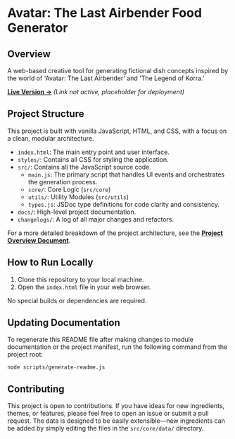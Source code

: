 # Avatar: The Last Airbender Food Generator

## Overview

A web-based creative tool for generating fictional dish concepts inspired by the world of 'Avatar: The Last Airbender' and 'The Legend of Korra.'

**[Live Version &rarr;](https://your-live-url-here.com)** _(Link not active, placeholder for deployment)_

## Project Structure

This project is built with vanilla JavaScript, HTML, and CSS, with a focus on a clean, modular architecture.

- `index.html`: The main entry point and user interface.
- `styles/`: Contains all CSS for styling the application.
- `src/`: Contains all the JavaScript source code.
  - `main.js`: The primary script that handles UI events and orchestrates the generation process.
  - `core/`: Core Logic (`src/core`)
  - `utils/`: Utility Modules (`src/utils`)
  - `types.js`: JSDoc type definitions for code clarity and consistency.
- `docs/`: High-level project documentation.
- `changelogs/`: A log of all major changes and refactors.

For a more detailed breakdown of the project architecture, see the [**Project Overview Document**](./docs/PROJECT_OVERVIEW.md).

## How to Run Locally

1.  Clone this repository to your local machine.
2.  Open the `index.html` file in your web browser.

No special builds or dependencies are required.

## Updating Documentation

To regenerate this README file after making changes to module documentation or the project manifest, run the following command from the project root:

```
node scripts/generate-readme.js
```

## Contributing

This project is open to contributions. If you have ideas for new ingredients, themes, or features, please feel free to open an issue or submit a pull request. The data is designed to be easily extensible—new ingredients can be added by simply editing the files in the `src/core/data/` directory.
